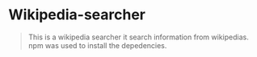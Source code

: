 # Wikipedia-searcher

> This is a wikipedia searcher it search information from wikipedias.
> npm was used to install the depedencies.

```

```

